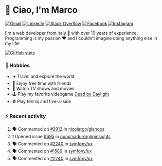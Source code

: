 # 👋 Ciao, I'm Marco

[![Gmail](https://img.shields.io/badge/Gmail-%23BB001B?style=flat-square&logo=gmail&logoColor=white)](mailto:gremo1982@gmail.com)
[![LinkedIn](https://img.shields.io/badge/LinkedIn-%230e76a8?style=flat-square&logo=linkedin)](https://www.linkedin.com/in/marco-polichetti)
[![Stack Overflow](https://img.shields.io/stackexchange/stackoverflow/r/220180?style=flat&logo=stackoverflow&label=Stack%20Overflow&color=%23F47F24)](https://stackoverflow.com/users/220180)
[![Facebook](https://img.shields.io/badge/-Facebook-%234267B2?style=flat-square&logo=facebook&logoColor=white)](https://www.facebook.com/marco.poliketti)
[![Instagram](https://img.shields.io/badge/-Instagram-%23C13584?style=flat-square&logo=instagram&logoColor=white)](https://www.instagram.com/marco.gremo)

I'm a web developer from Italy 🍕 with over 10 years of experience. Programming is my passion ❤️ and I couldn't imagine doing anything else in my life!

[![GitHub stats](https://github-readme-stats.vercel.app/api?username=gremo&show_icons=true&rank_icon=github&theme=transparent)](https://github.com/anuraghazra/github-readme-stats)

### 📅 Hobbies

- ✈️ Travel and explore the world
- 🍻 Enjoy free time with friends
- 🎥 Watch TV shows and movies
- 🕹️ Play my favorite videogame [Dead by Daylight](https://deadbydaylight.com)
- ⚽ Play tennis and five-a-side

### ⚡ Recent activity

<!--START_SECTION:activity-->
1. 🗣 Commented on [#2912](https://github.com/nicolargo/glances/issues/2912#issuecomment-2402991041) in [nicolargo/glances](https://github.com/nicolargo/glances)
2. ❗ Opened issue [#695](https://github.com/nunomaduro/phpinsights/issues/695) in [nunomaduro/phpinsights](https://github.com/nunomaduro/phpinsights)
3. 🗣 Commented on [#2240](https://github.com/symfony/ux/issues/2240#issuecomment-2395416014) in [symfony/ux](https://github.com/symfony/ux)
4. 🗣 Commented on [#1589](https://github.com/symfony/ux/issues/1589#issuecomment-2395412435) in [symfony/ux](https://github.com/symfony/ux)
5. 🗣 Commented on [#2240](https://github.com/symfony/ux/issues/2240#issuecomment-2395397620) in [symfony/ux](https://github.com/symfony/ux)
<!--END_SECTION:activity-->
